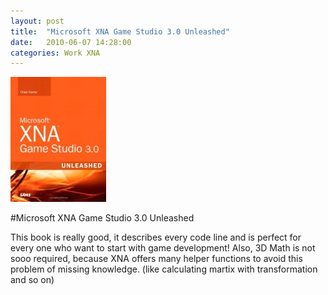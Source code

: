 ```yaml
---
layout: post
title:  "Microsoft XNA Game Studio 3.0 Unleashed"
date:   2010-06-07 14:28:00
categories: Work XNA
---
```


![](/assets/xna-book.jpg)

#Microsoft XNA Game Studio 3.0 Unleashed

This book is really good, it describes every code line and is perfect for every one who want to start with game development!
Also, 3D Math is not sooo required, because XNA offers many helper functions to avoid this problem of missing knowledge. (like calculating martix with transformation and so on)